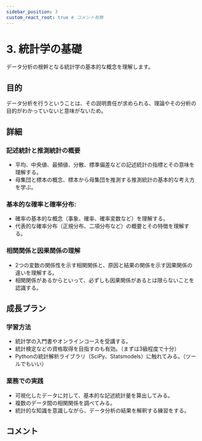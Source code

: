 ```yaml
---
sidebar_position: 3
custom_react_root: true # コメント有無
---
```


# 3. 統計学の基礎

データ分析の根幹となる統計学の基本的な概念を理解します。

## 目的

データ分析を行うということは、その説明責任が求められる、理論やその分析の目的がわかっていないと意味がないため。

## 詳細

### 記述統計と推測統計の概要

- 平均、中央値、最頻値、分散、標準偏差などの記述統計の指標とその意味を理解する。
- 母集団と標本の概念、標本から母集団を推測する推測統計の基本的な考え方を学ぶ。

### 基本的な確率と確率分布:

- 確率の基本的な概念（事象、確率、確率変数など）を理解する。
- 代表的な確率分布（正規分布、二項分布など）の概要とその特徴を理解する。

### 相関関係と因果関係の理解

- 2つの変数の関係性を示す相関関係と、原因と結果の関係を示す因果関係の違いを理解する。
- 相関関係があるからといって、必ずしも因果関係があるとは限らないことを認識する。

## 成長プラン

### 学習方法

- 統計学の入門書やオンラインコースを受講する。
- 統計検定などの資格取得を目指すのも有効。（まずは3級程度で十分）
- Pythonの統計解析ライブラリ（SciPy、Statsmodels）に触れてみる。（ツールでもいい）

### 業務での実践

- 可視化したデータに対して、基本的な記述統計量を算出してみる。
- 複数のデータ間の相関関係を調べてみる。
- 統計的な知識を意識しながら、データ分析の結果を解釈する練習をする。

## コメント
